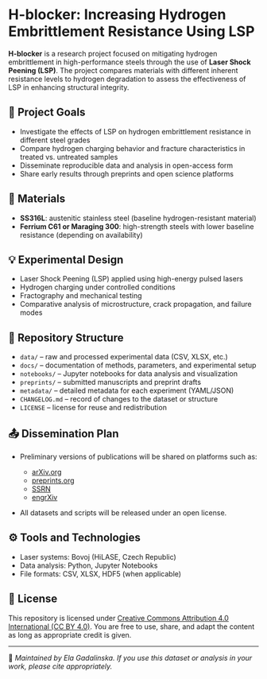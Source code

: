 # H-blocker: Increasing Hydrogen Embrittlement Resistance Using LSP

**H-blocker** is a research project focused on mitigating hydrogen embrittlement in high-performance steels through the use of **Laser Shock Peening (LSP)**. The project compares materials with different inherent resistance levels to hydrogen degradation to assess the effectiveness of LSP in enhancing structural integrity.

## 🎯 Project Goals

- Investigate the effects of LSP on hydrogen embrittlement resistance in different steel grades
- Compare hydrogen charging behavior and fracture characteristics in treated vs. untreated samples
- Disseminate reproducible data and analysis in open-access form
- Share early results through preprints and open science platforms

## 🧪 Materials

- **SS316L**: austenitic stainless steel (baseline hydrogen-resistant material)
- **Ferrium C61 or Maraging 300**: high-strength steels with lower baseline resistance (depending on availability)

## 💡 Experimental Design

- Laser Shock Peening (LSP) applied using high-energy pulsed lasers
- Hydrogen charging under controlled conditions
- Fractography and mechanical testing
- Comparative analysis of microstructure, crack propagation, and failure modes

## 📁 Repository Structure

- `data/` – raw and processed experimental data (CSV, XLSX, etc.)
- `docs/` – documentation of methods, parameters, and experimental setup
- `notebooks/` – Jupyter notebooks for data analysis and visualization
- `preprints/` – submitted manuscripts and preprint drafts
- `metadata/` – detailed metadata for each experiment (YAML/JSON)
- `CHANGELOG.md` – record of changes to the dataset or structure
- `LICENSE` – license for reuse and redistribution

## 📤 Dissemination Plan

- Preliminary versions of publications will be shared on platforms such as:
  - [arXiv.org](https://arxiv.org)
  - [preprints.org](https://www.preprints.org)
  - [SSRN](https://www.ssrn.com)
  - [engrXiv](https://engrxiv.org)

- All datasets and scripts will be released under an open license.

## ⚙️ Tools and Technologies

- Laser systems: Bovoj (HiLASE, Czech Republic)
- Data analysis: Python, Jupyter Notebooks
- File formats: CSV, XLSX, HDF5 (when applicable)

## 📄 License

This repository is licensed under [Creative Commons Attribution 4.0 International (CC BY 4.0)](https://creativecommons.org/licenses/by/4.0/). You are free to use, share, and adapt the content as long as appropriate credit is given.

---

🔬 _Maintained by Ela Gadalinska. If you use this dataset or analysis in your work, please cite appropriately._
